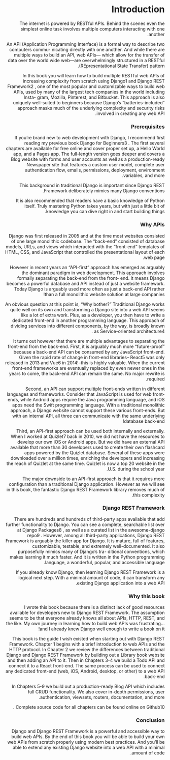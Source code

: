 <div dir="rtl">

# Introduction

The internet is powered by RESTful APIs. Behind the scenes even the simplest online task involves
multiple computers interacting with one another.

An API (Application Programming Interface) is a formal way to describe two computers commu-
nicating directly with one another. And while there are multiple ways to build an API, web APIs—
which allow for the transfer of data over the world wide web—are overwhelmingly structured in
a RESTful (REpresentational State Transfer) pattern.

In this book you will learn how to build multiple RESTful web APIs of increasing complexity from
scratch using Django1 and Django REST Framework2 , one of the most popular and customizable
ways to build web APIs, used by many of the largest tech companies in the world including Insta-
gram, Mozilla, Pinterest, and Bitbucket. This approach is also uniquely well-suited to beginners
because Django’s “batteries-included” approach masks much of the underlying complexity and
security risks involved in creating any web API.

### Prerequisites

If you’re brand new to web development with Django, I recommend first reading my previous
book Django for Beginners3 . The first several chapters are available for free online and cover
proper set up, a Hello World app, and a Pages app. The full-length version goes deeper and
covers a Blog website with forms and user accounts as well as a production-ready Newspaper
site that features a custom user model, complete user authentication flow, emails, permissions,
deployment, environment variables, and more.

This background in traditional Django is important since Django REST Framework deliberately
mimics many Django conventions.

It is also recommended that readers have a basic knowledge of Python itself. Truly mastering
Python takes years, but with just a little bit of knowledge you can dive right in and start building
things.

### Why APIs

Django was first released in 2005 and at the time most websites consisted of one large monolithic
codebase. The “back-end” consisted of database models, URLs, and views which interacted with
the “front-end” templates of HTML, CSS, and JavaScript that controlled the presentational layout
of each web page.

However in recent years an “API-first” approach has emerged as arguably the dominant paradigm
in web development. This approach involves formally separating the back-end from the front-
end. It means Django becomes a powerful database and API instead of just a website framework.
Today Django is arguably used more often as just a back-end API rather than a full monolithic
website solution at large companies!

An obvious question at this point is, “Why bother?” Traditional Django works quite well on its own
and transforming a Django site into a web API seems like a lot of extra work. Plus, as a developer,
you then have to write a dedicated front-end in another programming language.
This approach of dividing services into different components, by the way, is broadly known as
Service-oriented architecture4 .

It turns out however that there are multiple advantages to separating the front-end from
the back-end. First, it is arguably much more “future-proof” because a back-end API can be
consumed by any JavaScript front-end. Given the rapid rate of change in front-end libraries–
React5 was only released in 2013 and Vue6 in 2014!–this is highly valuable. When the current
front-end frameworks are eventually replaced by even newer ones in the years to come, the
back-end API can remain the same. No major rewrite is required.

Second, an API can support multiple front-ends written in different languages and frameworks.
Consider that JavaScript is used for web front-ends, while Android apps require the Java programming language, and iOS apps need the Swift programming language. With a traditional
monolithic approach, a Django website cannot support these various front-ends. But with an
internal API, all three can communicate with the same underlying database back-end!

Third, an API-first approach can be used both internally and externally. When I worked at
Quizlet7 back in 2010, we did not have the resources to develop our own iOS or Android apps.
But we did have an external API available that more than 30 developers used to create their own
flashcard apps powered by the Quizlet database. Several of these apps were downloaded over
a million times, enriching the developers and increasing the reach of Quizlet at the same time.
Quizlet is now a top 20 website in the U.S. during the school year.

The major downside to an API-first approach is that it requires more configuration than a
traditional Django application. However as we will see in this book, the fantastic Django REST
Framework library removes much of this complexity.

### Django REST Framework

There are hundreds and hundreds of third-party apps available that add further functionality to
Django. You can see a complete, searchable list over at Django Packages8 , as well as a curated
list in the awesome-django repo9 . However, among all third-party applications, Django REST
Framework is arguably the killer app for Django. It is mature, full of features, customizable,
testable, and extremely well-documented. It also purposefully mimics many of Django’s tra-
ditional conventions, which makes learning it much faster. And it is written in the Python
programming language, a wonderful, popular, and accessible language.

If you already know Django, then learning Django REST Framework is a logical next step. With a
minimal amount of code, it can transform any existing Django application into a web API.

### Why this book

I wrote this book because there is a distinct lack of good resources available for developers
new to Django REST Framework. The assumption seems to be that everyone already knows all
about APIs, HTTP, REST, and the like. My own journey in learning how to build web APIs was
frustrating… and I already knew Django well enough to write a book on it!

This book is the guide I wish existed when starting out with Django REST Framework.
Chapter 1 begins with a brief introduction to web APIs and the HTTP protocol. In Chapter 2 we
review the differences between traditional Django and Django REST Framework by building out
a Library book website and then adding an API to it. Then in Chapters 3-4 we build a Todo API
and connect it to a React front-end. The same process can be used to connect any dedicated
front-end (web, iOS, Android, desktop, or other) to a web API back-end.

In Chapters 5-9 we build out a production-ready Blog API which includes full CRUD functionality.
We also cover in-depth permissions, user authentication, viewsets, routers, documentation, and
more.

Complete source code for all chapters can be found online on Github10 .

### Conclusion

Django and Django REST Framework is a powerful and accessible way to build web APIs. By the
end of this book you will be able to build your own web APIs from scratch properly using modern
best practices. And you’ll be able to extend any existing Django website into a web API with a
minimal amount of code.

</div>
